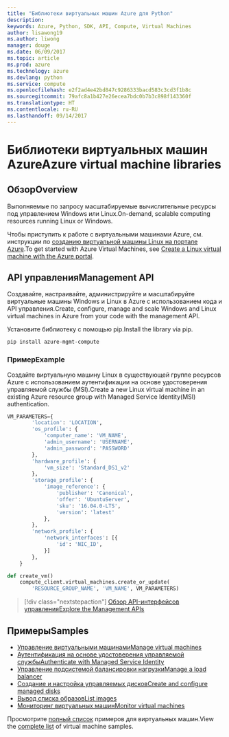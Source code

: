 ```yaml
---
title: "Библиотеки виртуальных машин Azure для Python"
description: 
keywords: Azure, Python, SDK, API, Compute, Virtual Machines
author: lisawong19
ms.author: liwong
manager: douge
ms.date: 06/09/2017
ms.topic: article
ms.prod: azure
ms.technology: azure
ms.devlang: python
ms.service: compute
ms.openlocfilehash: e2f2ad4e42bd847c9286333bacd583c3cd3f1b8c
ms.sourcegitcommit: 79afc8a1b427e26ecea7bdc0b7b3c898f143360f
ms.translationtype: HT
ms.contentlocale: ru-RU
ms.lasthandoff: 09/14/2017
---
```

# <a name="azure-virtual-machine-libraries"></a><span data-ttu-id="07104-103">Библиотеки виртуальных машин Azure</span><span class="sxs-lookup"><span data-stu-id="07104-103">Azure virtual machine libraries</span></span>

## <a name="overview"></a><span data-ttu-id="07104-104">Обзор</span><span class="sxs-lookup"><span data-stu-id="07104-104">Overview</span></span>

<span data-ttu-id="07104-105">Выполняемые по запросу масштабируемые вычислительные ресурсы под управлением Windows или Linux.</span><span class="sxs-lookup"><span data-stu-id="07104-105">On-demand, scalable computing resources running Linux or Windows.</span></span>

<span data-ttu-id="07104-106">Чтобы приступить к работе с виртуальными машинами Azure, см. инструкции по [созданию виртуальной машины Linux на портале Azure](/azure/virtual-machines/linux/quick-create-portal).</span><span class="sxs-lookup"><span data-stu-id="07104-106">To get started with Azure Virtual Machines, see [Create a Linux virtual machine with the Azure portal](/azure/virtual-machines/linux/quick-create-portal).</span></span>

## <a name="management-api"></a><span data-ttu-id="07104-107">API управления</span><span class="sxs-lookup"><span data-stu-id="07104-107">Management API</span></span>

<span data-ttu-id="07104-108">Создавайте, настраивайте, администрируйте и масштабируйте виртуальные машины Windows и Linux в Azure с использованием кода и API управления.</span><span class="sxs-lookup"><span data-stu-id="07104-108">Create, configure, manage and scale Windows and Linux virtual machines in Azure from your code with the management API.</span></span>

<span data-ttu-id="07104-109">Установите библиотеку с помощью pip.</span><span class="sxs-lookup"><span data-stu-id="07104-109">Install the library via pip.</span></span>

```bash
pip install azure-mgmt-compute 
```   

### <a name="example"></a><span data-ttu-id="07104-110">Пример</span><span class="sxs-lookup"><span data-stu-id="07104-110">Example</span></span>

<span data-ttu-id="07104-111">Создайте виртуальную машину Linux в существующей группе ресурсов Azure с использованием аутентификации на основе удостоверения управляемой службы (MSI).</span><span class="sxs-lookup"><span data-stu-id="07104-111">Create a new Linux virtual machine in an existing Azure resource group with Managed Service Identity(MSI) authentication.</span></span>

```python
VM_PARAMETERS={
        'location': 'LOCATION',
        'os_profile': {
            'computer_name': 'VM_NAME',
            'admin_username': 'USERNAME',
            'admin_password': 'PASSWORD'
        },
        'hardware_profile': {
            'vm_size': 'Standard_DS1_v2'
        },
        'storage_profile': {
            'image_reference': {
                'publisher': 'Canonical',
                'offer': 'UbuntuServer',
                'sku': '16.04.0-LTS',
                'version': 'latest'
            },
        },
        'network_profile': {
            'network_interfaces': [{
                'id': 'NIC_ID',
            }]
        },
    }

def create_vm()
    compute_client.virtual_machines.create_or_update(
        'RESOURCE_GROUP_NAME', 'VM_NAME', VM_PARAMETERS)
```

> [!div class="nextstepaction"]
> [<span data-ttu-id="07104-112">Обзор API-интерфейсов управления</span><span class="sxs-lookup"><span data-stu-id="07104-112">Explore the Management APIs</span></span>](/python/api/overview/azure/virtualmachines/managementlibrary)

## <a name="samples"></a><span data-ttu-id="07104-113">Примеры</span><span class="sxs-lookup"><span data-stu-id="07104-113">Samples</span></span>

* <span data-ttu-id="07104-114">[Управление виртуальными машинами][1]</span><span class="sxs-lookup"><span data-stu-id="07104-114">[Manage virtual machines][1]</span></span>
* <span data-ttu-id="07104-115">[Аутентификация на основе удостоверения управляемой службы][2]</span><span class="sxs-lookup"><span data-stu-id="07104-115">[Authenticate with Managed Service Identity][2]</span></span>
* <span data-ttu-id="07104-116">[Управление подсистемой балансировки нагрузки][3]</span><span class="sxs-lookup"><span data-stu-id="07104-116">[Manage a load balancer][3]</span></span>
* <span data-ttu-id="07104-117">[Создание и настройка управляемых дисков][4]</span><span class="sxs-lookup"><span data-stu-id="07104-117">[Create and configure managed disks][4]</span></span>
* <span data-ttu-id="07104-118">[Вывод списка образов][5]</span><span class="sxs-lookup"><span data-stu-id="07104-118">[List images][5]</span></span> 
* <span data-ttu-id="07104-119">[Мониторинг виртуальных машин][6]</span><span class="sxs-lookup"><span data-stu-id="07104-119">[Monitor virtual machines][6]</span></span>

<span data-ttu-id="07104-120">Просмотрите [полный список](https://azure.microsoft.com/resources/samples/?platform=python&term=virtual-machines) примеров для виртуальных машин.</span><span class="sxs-lookup"><span data-stu-id="07104-120">View the [complete list](https://azure.microsoft.com/resources/samples/?platform=python&term=virtual-machines) of virtual machine samples.</span></span>

[1]: https://azure.microsoft.com/resources/samples/virtual-machines-python-manage/
[2]: https://github.com/Azure-Samples/resource-manager-python-manage-resources-with-msi
[3]: https://azure.microsoft.com/resources/samples/network-python-manage-loadbalancer
[4]: ../docs-ref-conceptual/python-sdk-azure-samples-managed-disks.md
[5]: ../docs-ref-conceptual/python-sdk-azure-samples-list-images.md
[6]: ../docs-ref-conceptual/python-sdk-azure-samples-monitor-vms.md